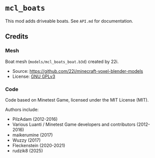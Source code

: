 # `mcl_boats`

This mod adds driveable boats. See `API.md` for documentation.


## Credits

### Mesh

Boat mesh (`models/mcl_boats_boat.b3d`) created by 22i.
* Source: <https://github.com/22i/minecraft-voxel-blender-models>
* License: [GNU GPLv3](https://www.gnu.org/licenses/gpl-3.0.html)


### Code

Code based on Minetest Game, licensed under the MIT License (MIT).

Authors include:
* PilzAdam (2012-2016)
* Various Luanti / Minetest Game developers and contributors (2012-2016)
* maikerumine (2017)
* Wuzzy (2017)
* Fleckenstein (2020-2021)
* rudzik8 (2025)

